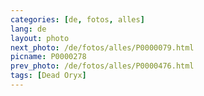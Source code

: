 ```yaml
---
categories: [de, fotos, alles]
lang: de
layout: photo
next_photo: /de/fotos/alles/P0000079.html
picname: P0000278
prev_photo: /de/fotos/alles/P0000476.html
tags: [Dead Oryx]
---
```

